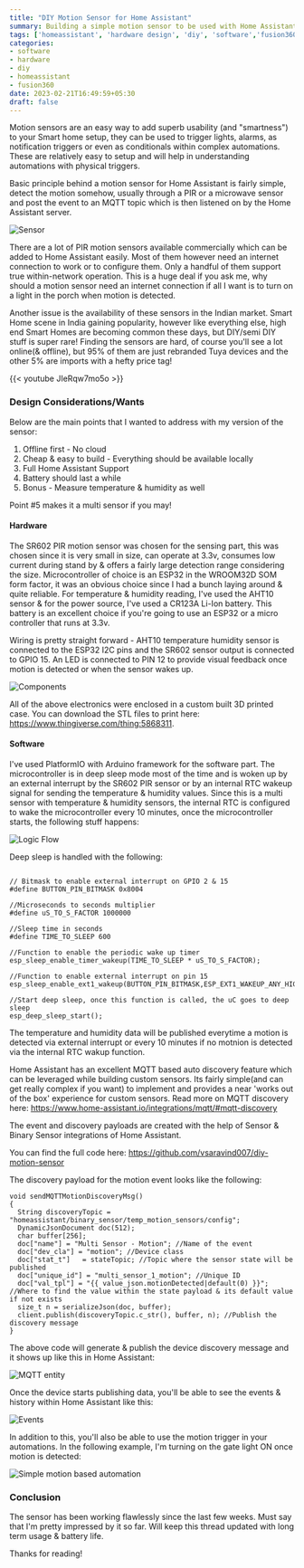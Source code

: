 ```yaml
---
title: "DIY Motion Sensor for Home Assistant"
summary: Building a simple motion sensor to be used with Home Assistant automations.
tags: ['homeassistant', 'hardware design', 'diy', 'software','fusion360']
categories:
- software
- hardware
- diy
- homeassistant
- fusion360
date: 2023-02-21T16:49:59+05:30
draft: false
---
```


Motion sensors are an easy way to add superb usability (and "smartness") to your Smart home setup, they can be used to trigger lights, alarms, as notification triggers or even as conditionals within complex automations. These are relatively easy to setup and will help in understanding automations with physical triggers.

Basic principle behind a motion sensor for Home Assistant is fairly simple, detect the motion somehow, usually through a PIR or a microwave sensor and post the event to an MQTT topic which is then listened on by the Home Assistant server.

![Sensor](/assets/images/diy-motion-sensor-for-home-assistant/motion_sensor_1.jpeg)

There are a lot of PIR motion sensors available commercially which can be added to Home Assistant easily. Most of them however need an internet connection to work or to configure them. Only a handful of them support true within-network operation. This is a huge deal if you ask me, why should a motion sensor need an internet connection if all I want is to turn on a light in the porch when motion is detected. 


Another issue is the availability of these sensors in the Indian market. Smart Home scene in India gaining popularity, however like everything else, high end Smart Homes are becoming common these days, but DIY/semi DIY stuff is super rare! Finding the sensors are hard, of course you'll see a lot online(& offline), but 95% of them are just rebranded Tuya devices and the other 5% are imports with a hefty price tag!

{{< youtube JIeRqw7mo5o >}}

### Design Considerations/Wants
Below are the main points that I wanted to address with my version of the sensor:
1. Offline first - No cloud
2. Cheap & easy to build - Everything should be available locally
3. Full Home Assistant Support
4. Battery should last a while
5. Bonus - Measure temperature & humidity as well

Point #5 makes it a multi sensor if you may!

#### Hardware
The SR602 PIR motion sensor was chosen for the sensing part, this was chosen since it is very small in size, can operate at 3.3v, consumes low current during stand by & offers a fairly large detection range considering the size. Microcontroller of choice is an ESP32 in the WROOM32D SOM form factor, it was an obvious choice since I had a bunch laying around & quite reliable. For temperature & humidity reading, I've used the AHT10 sensor & for the power source, I've used a CR123A Li-Ion battery. This battery is an excellent choice if you're going to use an ESP32 or a micro controller that runs at 3.3v.

Wiring is pretty straight forward - AHT10 temperature humidity sensor is connected to the ESP32 I2C pins and the SR602 sensor output is connected to GPIO 15. An LED is connected to PIN 12 to provide visual feedback once motion is detected or when the sensor wakes up.

![Components](/assets/images/diy-motion-sensor-for-home-assistant/sensor-components.jpg)

All of the above electronics were enclosed in a custom built 3D printed case. You can download the STL files to print here: https://www.thingiverse.com/thing:5868311. 

#### Software
I've used PlatformIO with Arduino framework for the software part. The microcontroller is in deep sleep mode most of the time and is woken up by an external interrupt by the SR602 PIR sensor or by an internal RTC wakeup signal for sending the temperature & humidity values. Since this is a multi sensor with temperature & humidity sensors, the internal RTC is configured to wake the microcontroller every 10 minutes, once the microcontroller starts, the following stuff happens:

![Logic Flow](/assets/images/diy-motion-sensor-for-home-assistant/MotionSensor-software-flow.png)

Deep sleep is handled with the following:
```
  
// Bitmask to enable external interrupt on GPIO 2 & 15
#define BUTTON_PIN_BITMASK 0x8004

//Microseconds to seconds multiplier
#define uS_TO_S_FACTOR 1000000 

//Sleep time in seconds
#define TIME_TO_SLEEP 600

//Function to enable the periodic wake up timer
esp_sleep_enable_timer_wakeup(TIME_TO_SLEEP * uS_TO_S_FACTOR);

//Function to enable external interrupt on pin 15
esp_sleep_enable_ext1_wakeup(BUTTON_PIN_BITMASK,ESP_EXT1_WAKEUP_ANY_HIGH);

//Start deep sleep, once this function is called, the uC goes to deep sleep
esp_deep_sleep_start();
```

The temperature and humidity data will be published everytime a motion is detected via external interrupt or every 10 minutes if no motnion is detected via the internal RTC wakup function.

Home Assistant has an excellent MQTT based auto discovery feature which can be leveraged while building custom sensors. Its fairly simple(and can get really complex if you want) to implement and provides a near 'works out of the box' experience for custom sensors. Read more on MQTT discovery here: https://www.home-assistant.io/integrations/mqtt/#mqtt-discovery

The event and discovery payloads are created with the help of Sensor & Binary Sensor integrations of Home Assistant. 

You can find the full code here: https://github.com/vsaravind007/diy-motion-sensor

The discovery payload for the motion event looks like the following:
```
void sendMQTTMotionDiscoveryMsg()
{
  String discoveryTopic = "homeassistant/binary_sensor/temp_motion_sensors/config";
  DynamicJsonDocument doc(512);
  char buffer[256];
  doc["name"] = "Multi Sensor - Motion"; //Name of the event
  doc["dev_cla"] = "motion"; //Device class
  doc["stat_t"]   = stateTopic; //Topic where the sensor state will be published
  doc["unique_id"] = "multi_sensor_1_motion"; //Unique ID
  doc["val_tpl"] = "{{ value_json.motionDetected|default(0) }}"; //Where to find the value within the state payload & its default value if not exists
  size_t n = serializeJson(doc, buffer);
  client.publish(discoveryTopic.c_str(), buffer, n); //Publish the discovery message
}
```

The above code will generate & publish the device discovery message and it shows up like this in Home Assistant:

![MQTT entity](/assets/images/diy-motion-sensor-for-home-assistant/home_assistant-mqtt-entity-for-motion.png)

Once the device starts publishing data, you'll be able to see the events & history within Home Assistant like this:

![Events](/assets/images/diy-motion-sensor-for-home-assistant/home_assistant-sensor-event-history.png)

In addition to this, you'll also be able to use the motion trigger in your automations. In the following example, I'm turning on the gate light ON once motion is detected:

![Simple motion based automation](/assets/images/diy-motion-sensor-for-home-assistant/home_assistant_motion_sensor_automation.png)

### Conclusion
The sensor has been working flawlessly since the last few weeks. Must say that I'm pretty impressed by it so far. Will keep this thread updated with long term usage & battery life.

Thanks for reading!